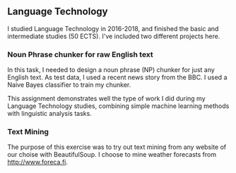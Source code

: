 ## Language Technology
I studied Language Technology in 2016-2018, and finished the basic and intermediate studies (50 ECTS). I've included two different projects here.

### Noun Phrase chunker for raw English text

In this task, I needed to design a noun phrase (NP) chunker for just any English text. As test data, I used a recent news story from the BBC. I used a Naive Bayes classifier to train my chunker.

This assignment demonstrates well the type of work I did during my Language Technology studies, combining simple machine learning methods with linguistic analysis tasks.

### Text Mining

The purpose of this exercise was to try out text mining from any website of our choise with BeautifulSoup. I choose to mine weather forecasts from http://www.foreca.fi. 
